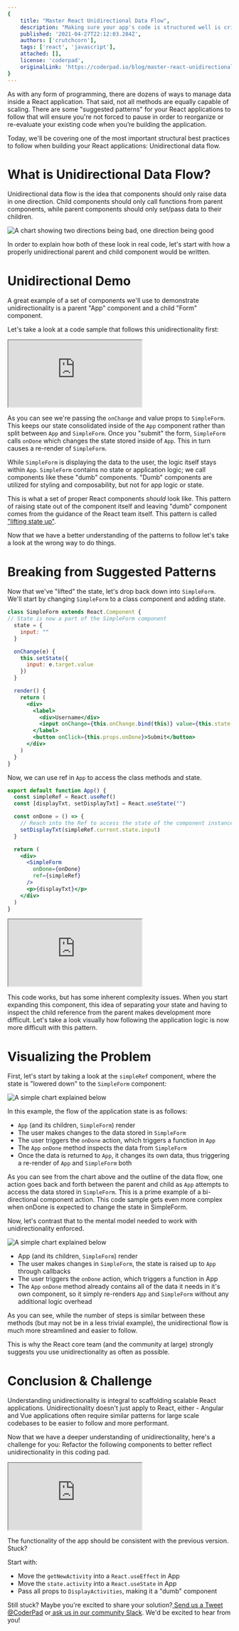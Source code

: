 ```yaml
---
{
    title: "Master React Unidirectional Data Flow",
    description: "Making sure your app's code is structured well is critical. Mastering React Unidirectionality is a huge part of that. Learn how to here.",
    published: '2021-04-27T22:12:03.284Z',
    authors: ['crutchcorn'],
    tags: ['react', 'javascript'],
    attached: [],
    license: 'coderpad',
    originalLink: 'https://coderpad.io/blog/master-react-unidirectional-data-flow/'
}
---
```


As with any form of programming, there are dozens of ways to manage data inside a React application. That said, not all methods are equally capable of scaling. There are some "suggested patterns" for your React applications to follow that will ensure you're not forced to pause in order to reorganize or re-evaluate your existing code when you’re building the application.

Today, we'll be covering one of the most important structural best practices to follow when building your React applications: Unidirectional data flow.

# What is Unidirectional Data Flow?

Unidirectional data flow is the idea that components should only raise data in one direction. Child components should only call functions from parent components, while parent components should only set/pass data to their children.

![A chart showing two directions being bad, one direction being good](./good_bad_direction.svg)

In order to explain how both of these look in real code, let's start with how a properly unidirectional parent and child component would be written.

# Unidirectional Demo

A great example of a set of components we'll use to demonstrate unidirectionality is a parent "App" component and a child "Form" component.

Let's take a look at a code sample that follows this unidirectionality first:

<iframe src="https://app.coderpad.io/sandbox?question_id=176771" loading="lazy"></iframe>

As you can see we're passing the `onChange` and value props to `SimpleForm`. This keeps our state consolidated inside of the `App` component rather than split between `App` and `SimpleForm`. Once you "submit" the form, `SimpleForm` calls `onDone` which changes the state stored inside of `App`. This in turn causes a re-render of `SimpleForm`.

While `SimpleForm` is displaying the data to the user, the logic itself stays within `App`. `SimpleForm` contains no state or application logic; we call components like these "dumb" components. "Dumb" components are utilized for styling and composability, but not for app logic or state.

This is what a set of proper React components _should_ look like. This pattern of raising state out of the component itself and leaving "dumb" component comes from the guidance of the React team itself. This pattern is called[ "lifting state up"](https://reactjs.org/docs/lifting-state-up.html).

Now that we have a better understanding of the patterns to follow let's take a look at the wrong way to do things.

# Breaking from Suggested Patterns

Now that we've "lifted" the state, let's drop back down into `SimpleForm`. We'll start by changing `SimpleForm` to a class component and adding state.

```jsx
class SimpleForm extends React.Component {
// State is now a part of the SimpleForm component
  state = {
    input: ""
  }

  onChange(e) {
    this.setState({
      input: e.target.value
    })
  }

  render() {
    return (
      <div>
        <label>
          <div>Username</div>
          <input onChange={this.onChange.bind(this)} value={this.state.input}/>
        </label>
        <button onClick={this.props.onDone}>Submit</button>
      </div>
    )
  }
}
```

Now, we can use ref in `App` to access the class methods and state.

```jsx
export default function App() {
  const simpleRef = React.useRef()
  const [displayTxt, setDisplayTxt] = React.useState("")

  const onDone = () => {
    // Reach into the Ref to access the state of the component instance
    setDisplayTxt(simpleRef.current.state.input)
  }

  return (
    <div>
      <SimpleForm
        onDone={onDone}
        ref={simpleRef}
      />
      <p>{displayTxt}</p>
    </div>
  )
}
```

<iframe src="https://app.coderpad.io/sandbox?question_id=176773" loading="lazy"></iframe>

This code works, but has some inherent complexity issues. When you start expanding this component, this idea of separating your state and having to inspect the child reference from the parent makes development more difficult. Let's take a look visually how following the application logic is now more difficult with this pattern.

# Visualizing the Problem

First, let's start by taking a look at the `simpleRef` component, where the state is "lowered down" to the `SimpleForm` component:

![A simple chart explained below](./one_way_flow.svg)

In this example, the flow of the application state is as follows:

- `App` (and its children, `SimpleForm`) render
- The user makes changes to the data stored in `SimpleForm`
- The user triggers the `onDone` action, which triggers a function in `App`
- The `App` `onDone` method inspects the data from `SimpleForm`
- Once the data is returned to `App`, it changes its own data, thus triggering a re-render of `App` and `SimpleForm` both

As you can see from the chart above and the outline of the data flow, one action goes back and forth between the parent and child as `App` attempts to access the data stored in `SimpleForm`. This is a prime example of a bi-directional component action. This code sample gets even more complex when onDone is expected to change the state in SimpleForm.

Now, let's contrast that to the mental model needed to work with unidirectionality enforced.

![A simple chart explained below](./two_way_flow.svg)

- App (and its children, `SimpleForm`) render
- The user makes changes in `SimpleForm`, the state is raised up to `App` through callbacks
- The user triggers the `onDone` action, which triggers a function in App
- The `App` `onDone` method already contains all of the data it needs in it's own component, so it simply re-renders `App` and `SimpleForm` without any additional logic overhead

As you can see, while the number of steps is similar between these methods (but may not be in a less trivial example), the unidirectional flow is much more streamlined and easier to follow.

This is why the React core team (and the community at large) strongly suggests you use unidirectionality as often as possible.

# Conclusion & Challenge

Understanding unidirectionality is integral to scaffolding scalable React applications. Unidirectionality doesn't just apply to React, either - Angular and Vue applications often require similar patterns for large scale codebases to be easier to follow and more performant.

Now that we have a deeper understanding of unidirectionality, here's a challenge for you: Refactor the following components to better reflect unidirectionality in this coding pad.

<iframe src="https://app.coderpad.io/sandbox?question_id=176774" loading="lazy"></iframe>

The functionality of the app should be consistent with the previous version. Stuck?

Start with:

- Move the `getNewActivity` into a `React.useEffect` in App
- Move the `state.activity` into a `React.useState` in App
- Pass all props to `DisplayActivities`, making it a "dumb" component

Still stuck? Maybe you're excited to share your solution?[ Send us a Tweet @CoderPad](https://twitter.com/CoderPad) or[ ask us in our community Slack](https://bit.ly/coderpad-slack). We'd be excited to hear from you!
